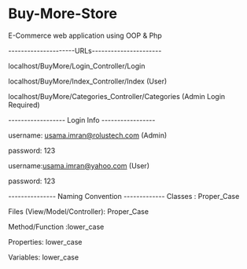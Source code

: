 # Buy-More-Store
E-Commerce web application using OOP &amp; Php

---------------------URLs----------------------

localhost/BuyMore/Login_Controller/Login

localhost/BuyMore/Index_Controller/Index (User)

localhost/BuyMore/Categories_Controller/Categories (Admin Login Required)

------------------ Login Info -----------------

username: usama.imran@rolustech.com (Admin)

password: 123

username:usama.imran@yahoo.com (User)

password: 123

--------------- Naming Convention -------------
Classes : Proper_Case

Files (View/Model/Controller): Proper_Case

Method/Function :lower_case

Properties: lower_case

Variables: lower_case
  


